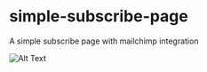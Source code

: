 # simple-subscribe-page
A simple subscribe page with mailchimp integration

![Alt Text](https://media.giphy.com/media/6S0tvtsqySZawMZt9T/giphy.gif)
